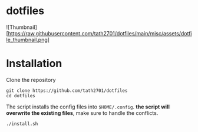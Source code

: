 # dotfiles
![Thumbnail][https://raw.githubusercontent.com/tath2701/dotfiles/main/misc/assets/dotfile_thumbnail.png]
# Installation
Clone the repository
```
git clone https://github.com/tath2701/dotfiles
cd dotfiles
```

The script installs the config files into ``$HOME/.config``. **the script will overwrite the existing files**, make sure to handle the conflicts.
```
./install.sh
```


